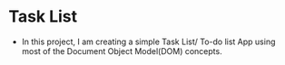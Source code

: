 # Task List
* In this project, I am creating a simple Task List/ To-do list App using most of the Document Object Model(DOM) concepts.
